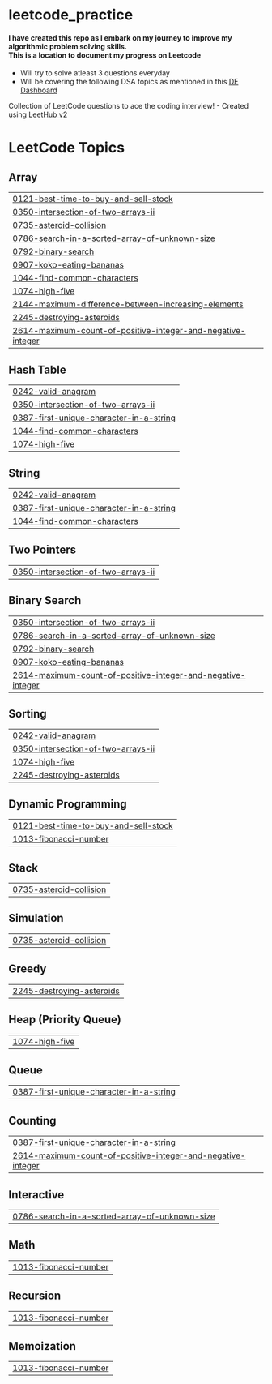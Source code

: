 # leetcode_practice

#### I have created this repo as I embark on my journey to improve my algorithmic problem solving skills. <br> This is a location to document my progress on Leetcode

- Will try to solve atleast 3 questions everyday
- Will be covering the following DSA topics as mentioned in this [DE Dashboard](https://whimsical.com/dsa-for-data-engineers-W9dF8SC72c4dfAuCwL5jFV)

Collection of LeetCode questions to ace the coding interview! - Created using [LeetHub v2](https://github.com/arunbhardwaj/LeetHub-2.0)

<!---LeetCode Topics Start-->
# LeetCode Topics
## Array
|  |
| ------- |
| [0121-best-time-to-buy-and-sell-stock](https://github.com/K-c-17/leetcode_practice/tree/master/0121-best-time-to-buy-and-sell-stock) |
| [0350-intersection-of-two-arrays-ii](https://github.com/K-c-17/leetcode_practice/tree/master/0350-intersection-of-two-arrays-ii) |
| [0735-asteroid-collision](https://github.com/K-c-17/leetcode_practice/tree/master/0735-asteroid-collision) |
| [0786-search-in-a-sorted-array-of-unknown-size](https://github.com/K-c-17/leetcode_practice/tree/master/0786-search-in-a-sorted-array-of-unknown-size) |
| [0792-binary-search](https://github.com/K-c-17/leetcode_practice/tree/master/0792-binary-search) |
| [0907-koko-eating-bananas](https://github.com/K-c-17/leetcode_practice/tree/master/0907-koko-eating-bananas) |
| [1044-find-common-characters](https://github.com/K-c-17/leetcode_practice/tree/master/1044-find-common-characters) |
| [1074-high-five](https://github.com/K-c-17/leetcode_practice/tree/master/1074-high-five) |
| [2144-maximum-difference-between-increasing-elements](https://github.com/K-c-17/leetcode_practice/tree/master/2144-maximum-difference-between-increasing-elements) |
| [2245-destroying-asteroids](https://github.com/K-c-17/leetcode_practice/tree/master/2245-destroying-asteroids) |
| [2614-maximum-count-of-positive-integer-and-negative-integer](https://github.com/K-c-17/leetcode_practice/tree/master/2614-maximum-count-of-positive-integer-and-negative-integer) |
## Hash Table
|  |
| ------- |
| [0242-valid-anagram](https://github.com/K-c-17/leetcode_practice/tree/master/0242-valid-anagram) |
| [0350-intersection-of-two-arrays-ii](https://github.com/K-c-17/leetcode_practice/tree/master/0350-intersection-of-two-arrays-ii) |
| [0387-first-unique-character-in-a-string](https://github.com/K-c-17/leetcode_practice/tree/master/0387-first-unique-character-in-a-string) |
| [1044-find-common-characters](https://github.com/K-c-17/leetcode_practice/tree/master/1044-find-common-characters) |
| [1074-high-five](https://github.com/K-c-17/leetcode_practice/tree/master/1074-high-five) |
## String
|  |
| ------- |
| [0242-valid-anagram](https://github.com/K-c-17/leetcode_practice/tree/master/0242-valid-anagram) |
| [0387-first-unique-character-in-a-string](https://github.com/K-c-17/leetcode_practice/tree/master/0387-first-unique-character-in-a-string) |
| [1044-find-common-characters](https://github.com/K-c-17/leetcode_practice/tree/master/1044-find-common-characters) |
## Two Pointers
|  |
| ------- |
| [0350-intersection-of-two-arrays-ii](https://github.com/K-c-17/leetcode_practice/tree/master/0350-intersection-of-two-arrays-ii) |
## Binary Search
|  |
| ------- |
| [0350-intersection-of-two-arrays-ii](https://github.com/K-c-17/leetcode_practice/tree/master/0350-intersection-of-two-arrays-ii) |
| [0786-search-in-a-sorted-array-of-unknown-size](https://github.com/K-c-17/leetcode_practice/tree/master/0786-search-in-a-sorted-array-of-unknown-size) |
| [0792-binary-search](https://github.com/K-c-17/leetcode_practice/tree/master/0792-binary-search) |
| [0907-koko-eating-bananas](https://github.com/K-c-17/leetcode_practice/tree/master/0907-koko-eating-bananas) |
| [2614-maximum-count-of-positive-integer-and-negative-integer](https://github.com/K-c-17/leetcode_practice/tree/master/2614-maximum-count-of-positive-integer-and-negative-integer) |
## Sorting
|  |
| ------- |
| [0242-valid-anagram](https://github.com/K-c-17/leetcode_practice/tree/master/0242-valid-anagram) |
| [0350-intersection-of-two-arrays-ii](https://github.com/K-c-17/leetcode_practice/tree/master/0350-intersection-of-two-arrays-ii) |
| [1074-high-five](https://github.com/K-c-17/leetcode_practice/tree/master/1074-high-five) |
| [2245-destroying-asteroids](https://github.com/K-c-17/leetcode_practice/tree/master/2245-destroying-asteroids) |
## Dynamic Programming
|  |
| ------- |
| [0121-best-time-to-buy-and-sell-stock](https://github.com/K-c-17/leetcode_practice/tree/master/0121-best-time-to-buy-and-sell-stock) |
| [1013-fibonacci-number](https://github.com/K-c-17/leetcode_practice/tree/master/1013-fibonacci-number) |
## Stack
|  |
| ------- |
| [0735-asteroid-collision](https://github.com/K-c-17/leetcode_practice/tree/master/0735-asteroid-collision) |
## Simulation
|  |
| ------- |
| [0735-asteroid-collision](https://github.com/K-c-17/leetcode_practice/tree/master/0735-asteroid-collision) |
## Greedy
|  |
| ------- |
| [2245-destroying-asteroids](https://github.com/K-c-17/leetcode_practice/tree/master/2245-destroying-asteroids) |
## Heap (Priority Queue)
|  |
| ------- |
| [1074-high-five](https://github.com/K-c-17/leetcode_practice/tree/master/1074-high-five) |
## Queue
|  |
| ------- |
| [0387-first-unique-character-in-a-string](https://github.com/K-c-17/leetcode_practice/tree/master/0387-first-unique-character-in-a-string) |
## Counting
|  |
| ------- |
| [0387-first-unique-character-in-a-string](https://github.com/K-c-17/leetcode_practice/tree/master/0387-first-unique-character-in-a-string) |
| [2614-maximum-count-of-positive-integer-and-negative-integer](https://github.com/K-c-17/leetcode_practice/tree/master/2614-maximum-count-of-positive-integer-and-negative-integer) |
## Interactive
|  |
| ------- |
| [0786-search-in-a-sorted-array-of-unknown-size](https://github.com/K-c-17/leetcode_practice/tree/master/0786-search-in-a-sorted-array-of-unknown-size) |
## Math
|  |
| ------- |
| [1013-fibonacci-number](https://github.com/K-c-17/leetcode_practice/tree/master/1013-fibonacci-number) |
## Recursion
|  |
| ------- |
| [1013-fibonacci-number](https://github.com/K-c-17/leetcode_practice/tree/master/1013-fibonacci-number) |
## Memoization
|  |
| ------- |
| [1013-fibonacci-number](https://github.com/K-c-17/leetcode_practice/tree/master/1013-fibonacci-number) |
<!---LeetCode Topics End-->